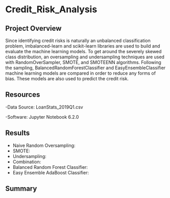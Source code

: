 # Credit_Risk_Analysis

## Project Overview
Since identifying credit risks is naturally an unbalanced classification problem, imbalanced-learn and scikit-learn libraries are used to build and evaluate the machine learning models. To get around the severely skewed class distribution, an oversampling and undersampling techniques are used with RandomOverSampler, SMOTE, and SMOTEENN algorithms. Following the sampling, BalancedRandomForestClassifier and EasyEnsembleClassifier machine learning models are compared in order to reduce any forms of bias. These models are also used to predict the credit risk.


## Resources
-Data Source: LoanStats_2019Q1.csv

-Software: Jupyter Notebook 6.2.0

## Results
- Naive Random Oversampling: 
- SMOTE:
- Undersampling:
- Combination:
- Balanced Random Forest Classifier:
- Easy Ensemble AdaBoost Classifier:

## Summary
